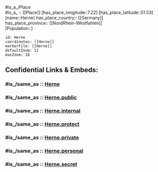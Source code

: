 ﻿---
confidential: public
isDeleted: false
location:
- 51.53
- 7.22
mapmarker: city
mapzoom:
- 7
- 12
SpocWebEntityId: 30907
tags:
- geo/City
type: City
---

#is_a_/Place  
#is_a_ :: [[Place]] 
[has_place_longitude::7.22] 
[has_place_latitude::51.53] 
[name::Herne] 
has_place_country:: [[Germany]]  
has_place_province:: [[NordRhein-Westfahlen]]  
[Population::] 



```leaflet
id: Herne
coordinates: [[Herne]] 
markerFile: [[Herne]] 
defaultZoom: 11 
maxZoom: 18
```


## Confidential Links & Embeds: 

### #is_/same_as :: [Herne](/_Standards/Earth/Continent/Europe/Europe~Central/Germany/Germany~West/Nordrhein-Westfalen/counties~NW/Herne.md) 

### #is_/same_as :: [Herne.public](/_public/Earth/Continent/Europe/Europe~Central/Germany/Germany~West/Nordrhein-Westfalen/counties~NW/Herne.public.md) 

### #is_/same_as :: [Herne.internal](/_internal/Earth/Continent/Europe/Europe~Central/Germany/Germany~West/Nordrhein-Westfalen/counties~NW/Herne.internal.md) 

### #is_/same_as :: [Herne.protect](/_protect/Earth/Continent/Europe/Europe~Central/Germany/Germany~West/Nordrhein-Westfalen/counties~NW/Herne.protect.md) 

### #is_/same_as :: [Herne.private](/_private/Earth/Continent/Europe/Europe~Central/Germany/Germany~West/Nordrhein-Westfalen/counties~NW/Herne.private.md) 

### #is_/same_as :: [Herne.personal](/_personal/Earth/Continent/Europe/Europe~Central/Germany/Germany~West/Nordrhein-Westfalen/counties~NW/Herne.personal.md) 

### #is_/same_as :: [Herne.secret](/_secret/Earth/Continent/Europe/Europe~Central/Germany/Germany~West/Nordrhein-Westfalen/counties~NW/Herne.secret.md)

